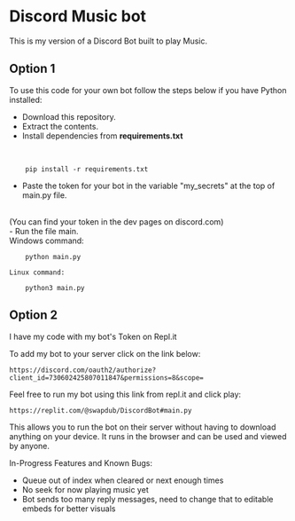 # Discord Music bot
This is my version of a Discord Bot built to play Music. 

## Option 1
To use this code for your own bot follow the steps below if you have Python installed:

- Download this repository. 
- Extract the contents.
- Install dependencies from <strong> requirements.txt </strong>
<br>
        
        pip install -r requirements.txt
- Paste the token for your bot in the variable "my_secrets" at the top of main.py file.
<br> 
(You can find your token in the dev pages on discord.com)
<br>
- Run the file main.
<br>
    Windows command:                        

        python main.py
        
    Linux command:

        python3 main.py


## Option 2
I have my code with my bot's Token on Repl.it <br>

To add my bot to your server click on the link below: 
        
    https://discord.com/oauth2/authorize?client_id=730602425807011847&permissions=8&scope=

Feel free to run my bot using this link from repl.it and click play:
    
    https://replit.com/@swapdub/DiscordBot#main.py

This allows you to run the bot on their server without having to download anything on your device. It runs in the browser and can be used and viewed by anyone.


In-Progress Features and Known Bugs:

- Queue out of index when cleared or next enough times
- No seek for now playing music yet
- Bot sends too many reply messages, need to change that to editable embeds for better visuals


